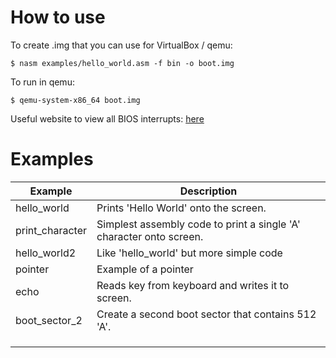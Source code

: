 # How to use 

To create .img that you can use for VirtualBox / qemu:


`$ nasm examples/hello_world.asm -f bin -o boot.img`


To run in qemu:


`$ qemu-system-x86_64 boot.img`

Useful website to view all BIOS interrupts: [here](https://www.ctyme.com/intr/int.htm)

# Examples

| Example | Description |
|---|---|
| hello_world | Prints 'Hello World' onto the screen. |
| print_character | Simplest assembly code to print a single 'A' character onto screen. |
| hello_world2 | Like 'hello_world' but more simple code |
| pointer | Example of a pointer |
| echo | Reads key from keyboard and writes it to screen. |
| boot_sector_2 | Create a second boot sector that contains 512 'A'. |
|  |  |
|  |  |
|  |  |